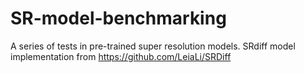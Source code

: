 # SR-model-benchmarking
A series of tests in pre-trained super resolution models.
SRdiff model implementation from https://github.com/LeiaLi/SRDiff
